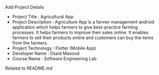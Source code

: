  Add Project Details
 
 * Project Title :  Agricultural App
 * Project Description :
       Agriculture App is a farmer management android application which 
       helps farmers to give best-practice farming processes. It helps farmers to improve 
       their sales online. It enables farmers to sell their products online 
       and customers can buy the items from the farmers.
 * Project Technology : Flutter (Mobile App)
 * Developer Name : Osaid Masood
 * Course Name : Software Engineering Lab

Related to README.md
